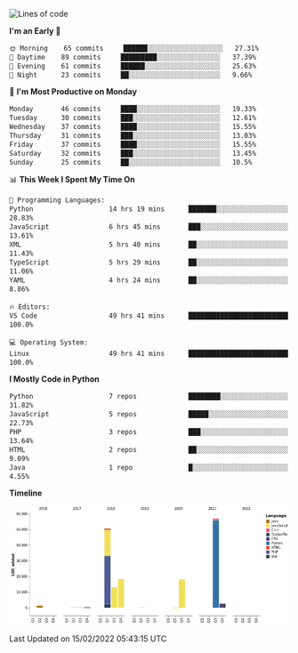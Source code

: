 <!--START_SECTION:waka-->
![Lines of code](https://img.shields.io/badge/From%20Hello%20World%20I%27ve%20Written-162%20Thousand%20lines%20of%20code-blue)

**I'm an Early 🐤** 

```text
🌞 Morning    65 commits     ██████░░░░░░░░░░░░░░░░░░░   27.31% 
🌆 Daytime    89 commits     █████████░░░░░░░░░░░░░░░░   37.39% 
🌃 Evening    61 commits     ██████░░░░░░░░░░░░░░░░░░░   25.63% 
🌙 Night      23 commits     ██░░░░░░░░░░░░░░░░░░░░░░░   9.66%

```
📅 **I'm Most Productive on Monday** 

```text
Monday       46 commits     ████░░░░░░░░░░░░░░░░░░░░░   19.33% 
Tuesday      30 commits     ███░░░░░░░░░░░░░░░░░░░░░░   12.61% 
Wednesday    37 commits     ████░░░░░░░░░░░░░░░░░░░░░   15.55% 
Thursday     31 commits     ███░░░░░░░░░░░░░░░░░░░░░░   13.03% 
Friday       37 commits     ████░░░░░░░░░░░░░░░░░░░░░   15.55% 
Saturday     32 commits     ███░░░░░░░░░░░░░░░░░░░░░░   13.45% 
Sunday       25 commits     ██░░░░░░░░░░░░░░░░░░░░░░░   10.5%

```


📊 **This Week I Spent My Time On** 

```text
💬 Programming Languages: 
Python                   14 hrs 19 mins      ███████░░░░░░░░░░░░░░░░░░   28.83% 
JavaScript               6 hrs 45 mins       ███░░░░░░░░░░░░░░░░░░░░░░   13.61% 
XML                      5 hrs 40 mins       ██░░░░░░░░░░░░░░░░░░░░░░░   11.43% 
TypeScript               5 hrs 29 mins       ██░░░░░░░░░░░░░░░░░░░░░░░   11.06% 
YAML                     4 hrs 24 mins       ██░░░░░░░░░░░░░░░░░░░░░░░   8.86%

🔥 Editors: 
VS Code                  49 hrs 41 mins      █████████████████████████   100.0%

💻 Operating System: 
Linux                    49 hrs 41 mins      █████████████████████████   100.0%

```

**I Mostly Code in Python** 

```text
Python                   7 repos             ████████░░░░░░░░░░░░░░░░░   31.82% 
JavaScript               5 repos             █████░░░░░░░░░░░░░░░░░░░░   22.73% 
PHP                      3 repos             ███░░░░░░░░░░░░░░░░░░░░░░   13.64% 
HTML                     2 repos             ██░░░░░░░░░░░░░░░░░░░░░░░   9.09% 
Java                     1 repo              █░░░░░░░░░░░░░░░░░░░░░░░░   4.55%

```


**Timeline**

![Chart not found](https://raw.githubusercontent.com/telesoho/telesoho/master/charts/bar_graph.png) 


 Last Updated on 15/02/2022 05:43:15 UTC
<!--END_SECTION:waka-->


<!--
**telesoho/telesoho** is a ✨ _special_ ✨ repository because its `README.md` (this file) appears on your GitHub profile.

Here are some ideas to get you started:

- 🔭 I’m currently working on ...
- 🌱 I’m currently learning ...
- 👯 I’m looking to collaborate on ...
- 🤔 I’m looking for help with ...
- 💬 Ask me about ...
- 📫 How to reach me: ...
- 😄 Pronouns: ...
- ⚡ Fun fact: ...
-->
